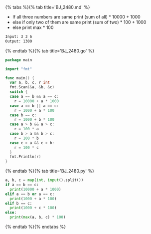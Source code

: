 {% tabs %}{% tab title='BJ_2480.md' %}

* If all three numbers are same print (sum of all) * 10000 + 1000
* else if only two of them are same print (sum of two) * 100 + 1000
* else print max * 100

```txt
Input: 3 3 6
Output: 1300
```

{% endtab %}{% tab title='BJ_2480.go' %}

```go
package main

import "fmt"

func main() {
  var a, b, c, r int
  fmt.Scan(&a, &b, &c)
  switch {
  case a == b && a == c:
    r = 10000 + a * 1000
  case a == b || a == c:
    r = 1000 + a * 100
  case b == c:
    r = 1000 + b * 100
  case a > b && a > c:
    r = 100 * a
  case b > a && b > c:
    r = 100 * b
  case c > a && c > b:
    r = 100 * c
  }
  fmt.Println(r)
}
```

{% endtab %}{% tab title='BJ_2480.py' %}

```py
a, b, c = map(int, input().split())
if a == b == c:
  print(10000 + a * 1000)
elif a == b or a == c:
  print(1000 + a * 100)
elif b == c:
  print(1000 + c * 100)
else:
  print(max(a, b, c) * 100)
```

{% endtab %}{% endtabs %}
